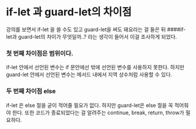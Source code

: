 # if-let 과 guard-let의 차이점

강의를 보면서 if-let 을 쓸 수도 있고 guard-let을 써도 돼요라는 걸 들은 뒤
####if-let과 guard-let의 차이가 무엇일까..?
라는 생각이 들어서 이걸 조사하게 되었다.

### 첫 번째 차이점은 범위이다.
if-let 안에서 선언된 변수는 if 문안에선 밖에 선언된 변수를 사용하지 못한다.
하지만 guard-let 안에서 선언된 변수는 메서드 내에서 지역 상수처럼 사용할 수 있다.

### 두 번째 차이점 else
if-let 은 else 절을 굳이 적어줄 필요가 없다.
하지만 guard-let은 else 절을 꼭 적어줘야 한다.
또한 코드가 종료되었다는 걸 알려주는 continue, break, return, throw가 필요하다.